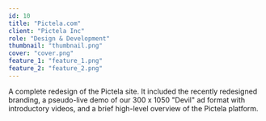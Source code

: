 ```yaml
---
id: 10
title: "Pictela.com"
client: "Pictela Inc"
role: "Design & Development"
thumbnail: "thumbnail.png"
cover: "cover.png"
feature_1: "feature_1.png"
feature_2: "feature_2.png"
---
```


A complete redesign of the Pictela site. It included the recently redesigned branding, a pseudo-live demo of our 300 x 1050 "Devil" ad format with introductory videos, and a brief high-level overview of the Pictela platform.
